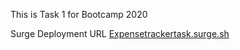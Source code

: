 This is Task 1 for Bootcamp 2020

Surge Deployment URL
[Expensetrackertask.surge.sh](http://expensetrackertask.surge.sh/)
